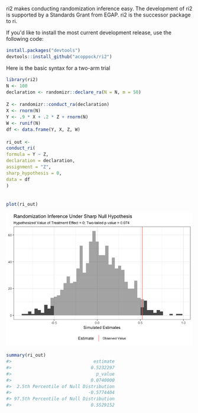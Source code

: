 
<!-- README.md is generated from README.Rmd. Please edit that file -->
ri2 makes conducting randomization inference easy. The development of ri2 is supported by a Standards Grant from EGAP. ri2 is the successor package to ri.

If you'd like to install the most current development release, use the following code:

``` r
install.packages("devtools")
devtools::install_github("acoppock/ri2")
```

Here is the basic syntax for a two-arm trial

``` r
library(ri2)
N <- 100
declaration <- randomizr::declare_ra(N = N, m = 50)

Z <- randomizr::conduct_ra(declaration)
X <- rnorm(N)
Y <- .9 * X + .2 * Z + rnorm(N)
W <- runif(N)
df <- data.frame(Y, X, Z, W)

ri_out <-
conduct_ri(
formula = Y ~ Z,
declaration = declaration,
assignment = "Z",
sharp_hypothesis = 0,
data = df
)


plot(ri_out)
```

![](README-unnamed-chunk-3-1.png)

``` r
summary(ri_out)
#>                               estimate 
#>                              0.5232297 
#>                                p_value 
#>                              0.0740000 
#>  2.5th Percentile of Null Distribution 
#>                             -0.5774404 
#> 97.5th Percentile of Null Distribution 
#>                              0.5529152
```
